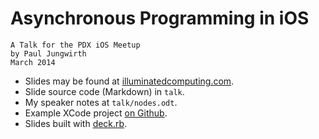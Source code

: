 # Asynchronous Programming in iOS

    A Talk for the PDX iOS Meetup
    by Paul Jungwirth
    March 2014 

* Slides may be found at [illuminatedcomputing.com](http://illuminatedcomputing.com/talks/ios-async-talk/).
* Slide source code (Markdown) in `talk`.
* My speaker notes at `talk/nodes.odt`.
* Example XCode project [on Github](https://github.com/pjungwir/ios-async-talk-xcode).
* Slides built with [deck.rb](https://github.com/alexch/deck.rb).

